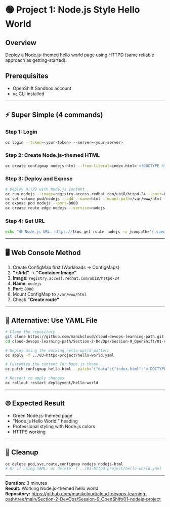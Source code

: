 # 🟢 **Project 1: Node.js Style Hello World**

## **Overview**
Deploy a Node.js-themed hello world page using HTTPD (same reliable approach as getting-started).

## **Prerequisites**
- OpenShift Sandbox account
- `oc` CLI installed

---

## **⚡ Super Simple (4 commands)**

### **Step 1: Login**
```bash
oc login --token=<your-token> --server=<your-server>
```

### **Step 2: Create Node.js-themed HTML**
```bash
oc create configmap nodejs-html --from-literal=index.html='<!DOCTYPE html><html><head><title>Node.js Hello World</title><style>body{font-family:Arial;text-align:center;margin:50px;background:linear-gradient(135deg,#68a063,#4f7942);color:white;min-height:80vh;display:flex;flex-direction:column;justify-content:center}.container{background:rgba(255,255,255,0.1);padding:40px;border-radius:15px;backdrop-filter:blur(10px)}h1{font-size:3em;margin-bottom:20px}p{font-size:1.2em;margin:10px 0}.status{color:#90EE90;font-weight:bold}</style></head><body><div class="container"><h1>🟢 Node.js Hello World!</h1><p>This Node.js-themed page runs on OpenShift</p><p class="status">✅ HTTPD server running</p><p class="status">✅ Node.js styling applied</p><p class="status">✅ HTTPS route working</p><p>Simulating Node.js deployment patterns</p></div></body></html>'
```

### **Step 3: Deploy and Expose**
```bash
# Deploy HTTPD with Node.js content
oc run nodejs --image=registry.access.redhat.com/ubi8/httpd-24 --port=8080
oc set volume pod/nodejs --add --name=html --mount-path=/var/www/html --source=configmap:nodejs-html
oc expose pod nodejs --port=8080
oc create route edge nodejs --service=nodejs
```

### **Step 4: Get URL**
```bash
echo "🟢 Node.js URL: https://$(oc get route nodejs -o jsonpath='{.spec.host}')"
```

---

## **🖥️ Web Console Method**

1. Create ConfigMap first (Workloads → ConfigMaps)
2. **"+Add"** → **"Container Image"**
3. **Image**: `registry.access.redhat.com/ubi8/httpd-24`
4. **Name**: `nodejs`
5. **Port**: `8080`
6. Mount ConfigMap to `/var/www/html`
7. Check **"Create route"**

---

## **📁 Alternative: Use YAML File**

```bash
# Clone the repository
git clone https://github.com/manikcloud/cloud-devops-learning-path.git
cd cloud-devops-learning-path/Section-2-DevOps/Session-9_OpenShift/01-nodejs-project

# Deploy using the working hello-world pattern
oc apply -f ../03-httpd-project/hello-world.yaml

# Customize the content for Node.js theme
oc patch configmap hello-html --patch='{"data":{"index.html":"<!DOCTYPE html><html><head><title>Node.js Hello World</title><style>body{font-family:Arial;text-align:center;margin:50px;background:linear-gradient(135deg,#68a063,#4f7942);color:white;min-height:80vh;display:flex;flex-direction:column;justify-content:center}.container{background:rgba(255,255,255,0.1);padding:40px;border-radius:15px;backdrop-filter:blur(10px)}h1{font-size:3em;margin-bottom:20px}p{font-size:1.2em;margin:10px 0}.status{color:#90EE90;font-weight:bold}</style></head><body><div class=\"container\"><h1>🟢 Node.js Hello World!</h1><p>This Node.js-themed page runs on OpenShift</p><p class=\"status\">✅ HTTPD server running</p><p class=\"status\">✅ Node.js styling applied</p><p class=\"status\">✅ HTTPS route working</p></div></body></html>"}}'

# Restart to apply changes
oc rollout restart deployment/hello-world
```

---

## **🌐 Expected Result**
- Green Node.js-themed page
- "Node.js Hello World!" heading
- Professional styling with Node.js colors
- HTTPS working

---

## **🧹 Cleanup**
```bash
oc delete pod,svc,route,configmap nodejs nodejs-html
# Or if using YAML: oc delete -f ../03-httpd-project/hello-world.yaml
```

---

**Duration:** 3 minutes  
**Result:** Working Node.js-themed hello world  
**Repository:** https://github.com/manikcloud/cloud-devops-learning-path/tree/main/Section-2-DevOps/Session-9_OpenShift/01-nodejs-project
